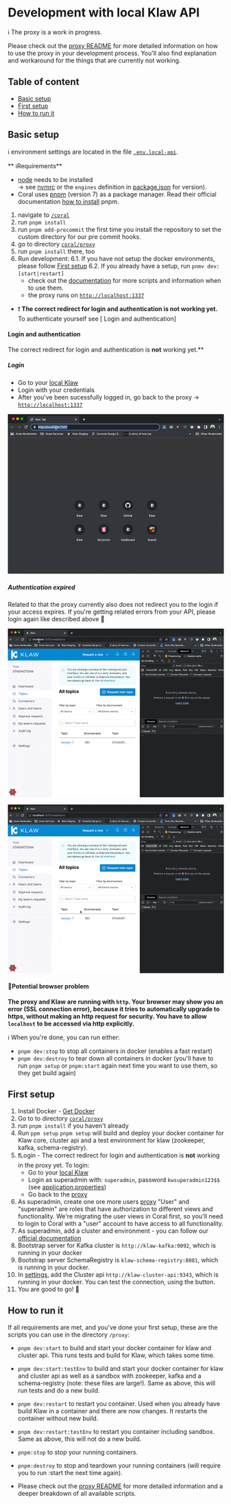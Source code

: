 # Development with local Klaw API

ℹ️ The proxy is a work in progress.

Please check out the [proxy README](../proxy/README.md) for more detailed information on how to use the proxy in your development process. You'll also find explanation and workaround for the things that are currently not working.

## Table of content

* [Basic setup](#basic-setup)
* [First setup](#first-setup)
* [How to run it](#how-to-run-it)

 
## Basic setup

ℹ️ environment settings are located in the file [`.env.local-api`](../../coral/.env.local-api).

** ℹRequirements**

- [node](https://nodejs.org/en/) needs to be installed <br/>
  -> see [nvmrc](../.nvmrc) or the `engines` definition in [package.json](../package.json) for version).
- Coral uses [pnpm](https://pnpm.io/) (version 7) as a package manager. Read their official documentation [how to install](https://pnpm.io/installation) pnpm.

1. navigate to [`/coral`](../../coral)
2. run `pnpm install`
3. run `pnpm add-precommit` the first time you install the repository to set the custom directory for our pre commit hooks.
4. go to directory [`coral/proxy`](../../coral/proxy)
5. run `pnpm install` there, too
6. Run development:
   6.1. If you have not setup the docker environments, please follow [First setup]()
   6.2. If you already have a setup, run `pnmv dev:[start|restart]`
    - check out the [documentation](../../coral/proxy/README.md) for more scripts and information when to use them.
    - the proxy runs on [`http://localhost:1337`](http://localhost:1337)
  - ❗️ **The correct redirect for login and authentication is **not** working yet.** To authenticate yourself see [ Login and authentication]
    

#### Login and authentication

The correct redirect for login and authentication is **not** working yet.**

##### Login 

- Go to your [local Klaw](http://localhost:9097/login)
- Login with your credentials
- After you've been sucessfully logged in, go back to the proxy -> [`http://localhost:1337`](http://localhost:1337)

![gif showing the three steps described above](assets/login.gif)

##### Authentication expired
Related to that the proxy currently also does not redirect you to the login if your access expires. If you're getting related errors from your API, please login again like described above 🙏

![gif showing a redirect error. Pressing the reload button of the browser while the authentication has expired. We see a loading spinner that does not stop. The network tab shows a successful call to `getAuth` and a failed call to `login`. The console shows an error log "Access to fetch at localhost:9097/login from origin http:localhost:1337 has been blocked by CORS policy.](assets/expired1.gif)


![gif showing a redirect error. Pressing the link to the topic details shows the page with a loading spinner running for some time. Then an error is show on the page with the error message "Failed to fetch." The network tab shows a successful calls to `getTopicOverview` and `getSchemaOfTopic` and failed calls to `login`. The console shows an error log "Access to fetch at localhost:9097/login from origin http:localhost:1337 has been blocked by CORS policy.](assets/expired2.gif)


#### 🙋Potential browser problem
**The proxy and Klaw are running with `http`. Your browser may show you an error (SSL connection error), because it tries to automatically upgrade to https, without making an http request for security. You have to allow `localhost` to be accessed via http explicitly.** 

ℹ️ When you're done, you can run either: 
- `pnpm dev:stop` to stop all containers in docker (enables a fast restart) 
- `pnpm dev:destroy` to tear down all containers in docker (you'll have to run `pnpm setup` or `pnpm:start` again next time you want to use them, so they get build again)



## First setup

1. Install Docker - [Get Docker](https://docs.docker.com/get-docker/)
2. Go to to directory [`coral/proxy`](../../coral/proxy)
3. run `pnpm install` if you haven't already
4. Run `ppm setup`
   `pnpm setup` will build and deploy your docker container for Klaw core, cluster api and a test environment for klaw (zookeeper, kafka, schema-registry).
5. ❗️Login - The correct redirect for login and authentication is **not** working in the proxy yet. To login:
    - Go to your [local Klaw](http://localhost:9097/login)
    - Login as superadmin with: `superadmin`, password `kwsuperadmin123$$` (see [application.properties](../../core/src/main/resources/application.properties))
    - Go back to the [proxy](http://localhost:1337) 
6. As superadmin, create one ore more users [proxy](http://localhost:1337/users)
    "User" and "superadmin" are roles that have authorization to different views and functionality. We're migrating the user views in Coral first, so you'll need to login to Coral with a "user" account to have access to all functionality.  
7. As superadmin, add a cluster and environment - you can follow our [official documentation](https://www.klaw-project.io/docs/getstarted)
8. Bootstrap server for Kafka cluster is `http://klaw-kafka:9092`, which is running in your docker
9. Bootstrap server SchemaRegistry is `klaw-schema-registry:8081`, which is running in your docker.
10. In [settings](`http://localhost:1337/serverConfig`), add the Cluster api `http://klaw-cluster-api:9343`, which is running in your docker. You can test the connection, using the button.
11. You are good to go! 🎉

## How to run it

If all requirements are met, and you've done your first setup, these are the scripts you can use in the directory `/proxy`:

- `pnpm dev:start` to build and start your docker container for klaw and cluster api. This runs tests and build for Klaw, which takes some time.
- `pnpm dev:start:testEnv` to build and start your docker container for klaw and cluster api as well as a sandbox with zookeeper, kafka and a schema-registry (note: these files are large!). Same as above, this will run tests and do a new build.
- `pnpm dev:restart` to restart you container. Used when you already have build Klaw in a container and there are now changes. It restarts the container without new build.
- `pnpm dev:restart:testEnv` to restart you container including sandbox. Same as above, this will not do a new build.
- `pnpm:stop` to stop your running containers.
- `pnpm:destroy` to stop and teardown your running containers (will require you to run :start the next time again).

- Please check out the [proxy README](../proxy/README.md) for more detailed information and a deeper breakdown of all available scripts.